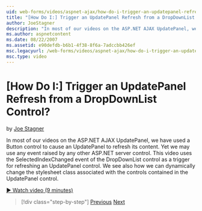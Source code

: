 ```yaml
---
uid: web-forms/videos/aspnet-ajax/how-do-i-trigger-an-updatepanel-refresh-from-a-dropdownlist-control
title: "[How Do I:] Trigger an UpdatePanel Refresh from a DropDownList Control? | Microsoft Docs"
author: JoeStagner
description: "In most of our videos on the ASP.NET AJAX UpdatePanel, we have used a Button control to cause an UpdatePanel to refresh its content. Yet we may use any event..."
ms.author: aspnetcontent
ms.date: 08/22/2007
ms.assetid: e90defdb-b6b1-4f38-8f6a-7adccbb426ef
msc.legacyurl: /web-forms/videos/aspnet-ajax/how-do-i-trigger-an-updatepanel-refresh-from-a-dropdownlist-control
msc.type: video
---
```

[How Do I:] Trigger an UpdatePanel Refresh from a DropDownList Control?
====================
by [Joe Stagner](https://github.com/JoeStagner)

In most of our videos on the ASP.NET AJAX UpdatePanel, we have used a Button control to cause an UpdatePanel to refresh its content. Yet we may use any event raised by any other ASP.NET server control. This video uses the SelectedIndexChanged event of the DropDownList control as a trigger for refreshing an UpdatePanel control. We see also how we can dynamically change the stylesheet class associated with the controls contained in the UpdatePanel control.

[&#9654; Watch video (9 minutes)](https://channel9.msdn.com/Blogs/ASP-NET-Site-Videos/how-do-i-trigger-an-updatepanel-refresh-from-a-dropdownlist-control)

> [!div class="step-by-step"]
> [Previous](how-do-i-implement-the-persistent-communications-pattern-using-web-services.md)
> [Next](how-do-i-create-an-aspnet-ajax-extender-from-scratch.md)
